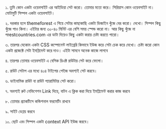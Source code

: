 ১. তুমি কোন একটা ওয়েবসাইট এর আইডিয়া সেট করো। তোমার মতো করে। সিরিয়াস কোন ওয়েবসাইট না। মোটামুটি সিম্পল একটা ওয়েবসাইট।

২. দরকার হলে themeforest এ গিয়ে সেটার কাছাকাছি একটা ডিজাইন খুঁজে বের করো। দেখো। সিম্পল কিছু খুঁজে পাও কিনা। এইটার জন্য ৩০-৪০ মিনিট এর বেশি সময় স্পেন্ড করো না। আর কিছু খুঁজে না পrestcountries.com এর ডাটা দিয়েও কিছু একটা করার চেষ্টা করতে পারো।

৩. তারপর যেকোন একটা CSS কম্পোনেন্ট লাইব্রেরি কিভাবে ইউজ করে সেটা চেক করে দেখো। চেষ্টা করো কোন একটা প্রজেক্টে সেটা ইমপ্লিমেন্ট করে দাও। এইটা সামনে অনেক কাজে লাগবে

৪. তারপর তোমার ওয়েবসাইট এ বেসিক রিএক্ট রাউটার সেট করে ফেলো।

৫. রাউট সেটাপ এর মধ্যে ৪০৪ টাইপের পেইজ অবশ্যই সেট করবে।

৬. ডাইনামিক রাউট বা রাউট প্যারামিটার সেট করো।

৭. অবশ্যই রুট নেভিগেশন Link দিয়ে, বাটন এ ক্লিক করা দিয়ে ইমপ্লিমেন্ট করার কাজ করবে

৮. তোমার প্র্যাকটিসে কন্ডিশনাল ফরমেটিং রাখবে

৯. সাইট ডেপ্লয় করবে

১০. ছোট এবং সিম্পল একটা context API ইউজ করবে।
